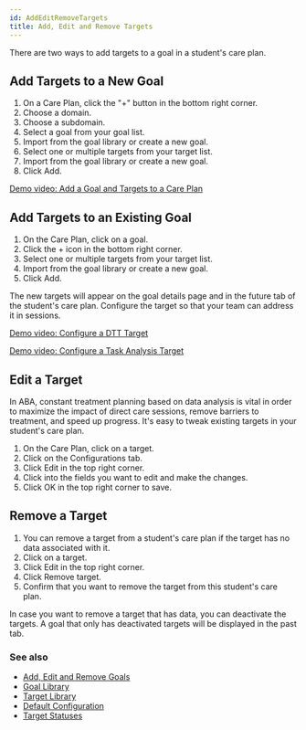 ```yaml
---
id: AddEditRemoveTargets
title: Add, Edit and Remove Targets
---
```

There are two ways to add targets to a goal in a student's care plan. 

## Add Targets to a New Goal 

1. On a Care Plan, click the "+" button in the bottom right corner. 
2. Choose a domain. 
3. Choose a subdomain. 
4. Select a goal from your goal list. 
5. Import from the goal library or create a new goal.
6. Select one or multiple targets from your target list. 
7. Import from the goal library or create a new goal.
8. Click Add. 

[Demo video: Add a Goal and Targets to a Care Plan](https://youtu.be/_DCx4QZ3VQA "Title")

## Add Targets to an Existing Goal  

1. On the Care Plan, click on a goal. 
2. Click the + icon in the bottom right corner.
3. Select one or multiple targets from your target list.
4. Import from the goal library or create a new goal.
5. Click Add.

The new targets will appear on the goal details page and in the future tab of the student's care plan. Configure the target so that your team can address it in sessions. 

[Demo video: Configure a DTT Target](https://youtu.be/wXIP3G3D7xo "Title")

[Demo video: Configure a Task Analysis Target](https://youtu.be/nvwfwzbUzCw "Title")

## Edit a Target 

In ABA, constant treatment planning based on data analysis is vital in order to maximize the impact of direct care sessions, remove barriers to treatment, and speed up progress. It's easy to tweak existing targets in your student's care plan. 

1. On the Care Plan, click on a target. 
2. Click on the Configurations tab.
3. Click Edit in the top right corner. 
4. Click into the fields you want to edit and make the changes.
5. Click OK in the top right corner to save. 

## Remove a Target 

1. You can remove a target from a student's care plan if the target has no data associated with it. 
2. Click on a target. 
3. Click Edit in the top right corner. 
4. Click Remove target.
5. Confirm that you want to remove the target from this student's care plan.

In case you want to remove a target that has data, you can deactivate the targets. A goal that only has deactivated targets will be displayed in the past tab. 

### See also
- [Add, Edit and Remove Goals](GoalsTargets/AddEditRemoveGoals.md)
- [Goal Library](GoalsTargets/GoalLibrary.md)
- [Target Library](GoalsTargets/TargetLibrary.md)
- [Default Configuration](GoalsTargets/DefaultConfiguration.md)
- [Target Statuses](GoalsTargets/TargetStatuses.md)